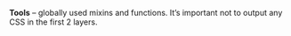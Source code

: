 **Tools** – globally used mixins and functions. It’s important not to output any CSS in the first 2 layers.
